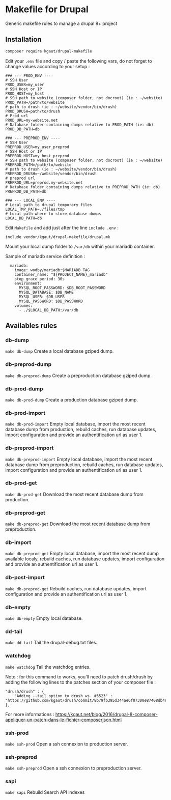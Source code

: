 # Makefile for Drupal
Generic makefile rules to manage a drupal 8+ project

## Installation
```bash
composer require kgaut/drupal-makefile
```

Edit your `.env` file and copy / paste the following vars, do not forget to change values according to your setup : 
```
### --- PROD_ENV ----
# SSH User 
PROD_USER=my_user
# SSH Host or IP
PROD_HOST=my_host
# SSH path to website (composer folder, not docroot) (ie : ~/website)
PROD_PATH=/path/to/website
# path to drush (ie : ~/website/vendor/bin/drush)
PROD_DRUSH=path/to/drush
# Prod url
PROD_URL=my-website.net
# Database folder containing dumps relative to PROD_PATH (ie: db)
PROD_DB_PATH=db

### --- PREPROD_ENV ----
# SSH User 
PREPROD_USER=my_user_preprod
# SSH Host or IP
PREPROD_HOST=my_host_preprod
# SSH path to website (composer folder, not docroot) (ie : ~/website)
PREPROD_PATH=/path/to/website
# path to drush (ie : ~/website/vendor/bin/drush)
PREPROD_DRUSH=~/website/vendor/bin/drush
# preprod url
PREPROD_URL=preprod.my-website.net
# Database folder containing dumps relative to PREPROD_PATH (ie: db)
PREPROD_DB_PATH=db

### --- LOCAL_ENV ----
# Local path to drupal temporary files
LOCAL_TMP_PATH=./files/tmp
# Local path where to store database dumps
LOCAL_DB_PATH=db
```

Edit `Makefile` and add just after the line `include .env` : 

```
include vendor/kgaut/drupal-makefile/drupal.mk
```

Mount your local dump folder to `/var/db` within your mariadb container.

Sample of mariadb service definition : 
```
  mariadb:
    image: wodby/mariadb:$MARIADB_TAG
    container_name: "${PROJECT_NAME}_mariadb"
    stop_grace_period: 30s
    environment:
      MYSQL_ROOT_PASSWORD: $DB_ROOT_PASSWORD
      MYSQL_DATABASE: $DB_NAME
      MYSQL_USER: $DB_USER
      MYSQL_PASSWORD: $DB_PASSWORD
    volumes:
      - ./$LOCAL_DB_PATH:/var/db
```

## Availables rules
### db-dump
```make db-dump```
Create a local database gziped dump.

### db-preprod-dump
```make db-preprod-dump```
Create a preproduction database gziped dump.

### db-prod-dump
```make db-prod-dump```
Create a production database gziped dump.

### db-prod-import
```make db-prod-import```
Empty local database, import the most recent database dump from production, rebuild caches, run database updates, import configuration and provide an authentification url as user 1.

### db-preprod-import
```make db-preprod-import```
Empty local database, import the most recent database dump from preproduction, rebuild caches, run database updates, import configuration and provide an authentification url as user 1.

### db-prod-get
```make db-prod-get```
Download the most recent database dump from production.

### db-preprod-get
```make db-preprod-get```
Download the most recent database dump from preproduction.

### db-import
```make db-preprod-get```
Empty local database, import the most recent dump available localy, rebuild caches, run database updates, import configuration and provide an authentification url as user 1.

### db-post-import
```make db-preprod-get```
Rebuild caches, run database updates, import configuration and provide an authentification url as user 1.

### db-empty
```make db-empty```
Empty local database.

### dd-tail
```make dd-tail```
Tail the drupal-debug.txt files.

### watchdog
```make watchdog```
Tail the watchdog entries.

Note : for this command to works, you'll need to patch drush/drush by adding the following lines to the patches section of your composer file : 

```
"drush/drush" : {
    "Adding --tail option to drush ws. #3523" : "https://github.com/kgaut/drush/commit/8b79fb395d344ae6f07300e87408db49d158b80b.diff"
},
```
For more informations : https://kgaut.net/blog/2016/drupal-8-composer-appliquer-un-patch-dans-le-fichier-composerjson.html

### ssh-prod
```make ssh-prod```
Open a ssh connexion to production server.
  
### ssh-preprod
```make ssh-preprod```
Open a ssh connexion to preproduction server.
  
### sapi
```make sapi```
Rebuild Search API indexes
